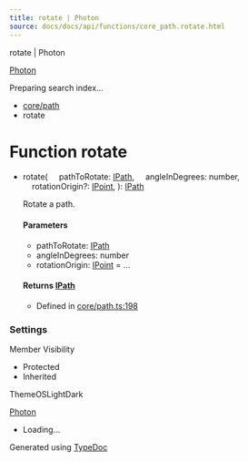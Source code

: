 ```yaml
---
title: rotate | Photon
source: docs/docs/api/functions/core_path.rotate.html
---
```


rotate | Photon

[Photon](../index.md)




Preparing search index...

* [core/path](../modules/core_path.md)
* rotate

# Function rotate

* rotate(
      pathToRotate: [IPath](../interfaces/core_schema.IPath.md),
      angleInDegrees: number,
      rotationOrigin?: [IPoint](../interfaces/core_schema.IPoint.md),
  ): [IPath](../interfaces/core_schema.IPath.md)

  Rotate a path.

  #### Parameters

  + pathToRotate: [IPath](../interfaces/core_schema.IPath.md)
  + angleInDegrees: number
  + rotationOrigin: [IPoint](../interfaces/core_schema.IPoint.md) = ...

  #### Returns [IPath](../interfaces/core_schema.IPath.md)

  + Defined in [core/path.ts:198](https://github.com/mwhite454/photon/blob/main/packages/photon/src/core/path.ts#L198)

### Settings

Member Visibility

* Protected
* Inherited

ThemeOSLightDark

[Photon](../index.md)

* Loading...

Generated using [TypeDoc](https://typedoc.org/)
